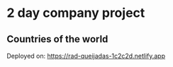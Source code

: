 # 2 day company project

## Countries of the world

Deployed on: https://rad-queijadas-1c2c2d.netlify.app